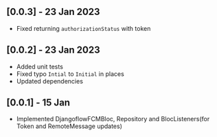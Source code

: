 ## [0.0.3] - 23 Jan 2023

- Fixed returning `authorizationStatus` with token

## [0.0.2] - 23 Jan 2023

- Added unit tests
- Fixed typo `Intial` to `Initial` in places
- Updated dependencies

## [0.0.1] - 15 Jan

- Implemented DjangoflowFCMBloc, Repository and BlocListeners(for Token and RemoteMessage updates)
